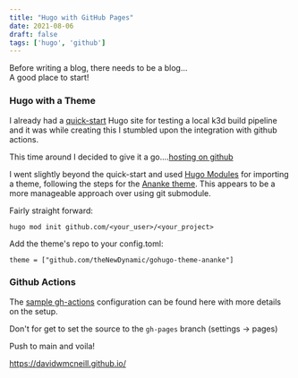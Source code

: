 ```yaml
---
title: "Hugo with GitHub Pages"
date: 2021-08-06
draft: false
tags: ['hugo', 'github']
---
```


Before writing a blog, there needs to be a blog... \
A good place to start!

### Hugo with a Theme
I already had a [quick-start](https://gohugo.io/getting-started/quick-start/) Hugo site for testing a local k3d build pipeline and it was while creating this I stumbled upon the integration with github actions.

This time around I decided to give it a go....[hosting on github](https://gohugo.io/hosting-and-deployment/hosting-on-github/)

I went slightly beyond the quick-start and used [Hugo Modules](https://gohugo.io/hugo-modules/use-modules/) for importing a theme, following the steps for the [Ananke theme](https://github.com/theNewDynamic/gohugo-theme-ananke#installation). This appears to be a more manageable approach over using git submodule.


Fairly straight forward:
```al
hugo mod init github.com/<your_user>/<your_project>
```

Add the theme's repo to your config.toml:
```al
theme = ["github.com/theNewDynamic/gohugo-theme-ananke"]
```

### Github Actions
The [sample gh-actions](https://github.com/peaceiris/actions-gh-pages#getting-started) configuration can be found here with more details on the setup.

Don't for get to set the source to the ```gh-pages``` branch (settings -> pages)

Push to main and voila!

https://davidwmcneill.github.io/

